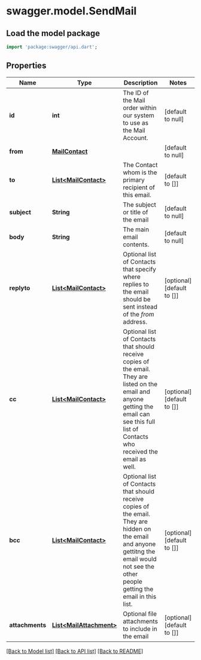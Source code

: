 # swagger.model.SendMail

## Load the model package
```dart
import 'package:swagger/api.dart';
```

## Properties
Name | Type | Description | Notes
------------ | ------------- | ------------- | -------------
**id** | **int** | The ID of the Mail order within our system to use as the Mail Account. | [default to null]
**from** | [**MailContact**](MailContact.md) |  | [default to null]
**to** | [**List&lt;MailContact&gt;**](MailContact.md) | The Contact whom is the primary recipient of this email. | [default to []]
**subject** | **String** | The subject or title of the email | [default to null]
**body** | **String** | The main email contents. | [default to null]
**replyto** | [**List&lt;MailContact&gt;**](MailContact.md) | Optional list of Contacts that specify where replies to the email should be sent instead of the _from_ address. | [optional] [default to []]
**cc** | [**List&lt;MailContact&gt;**](MailContact.md) | Optional list of Contacts that should receive copies of the email.  They are listed on the email and anyone getting the email can see this full list of Contacts who received the email as well. | [optional] [default to []]
**bcc** | [**List&lt;MailContact&gt;**](MailContact.md) | Optional list of Contacts that should receive copies of the email.  They are hidden on the email and anyone gettitng the email would not see the other people getting the email in this list. | [optional] [default to []]
**attachments** | [**List&lt;MailAttachment&gt;**](MailAttachment.md) | Optional file attachments to include in the email | [optional] [default to []]

[[Back to Model list]](../README.md#documentation-for-models) [[Back to API list]](../README.md#documentation-for-api-endpoints) [[Back to README]](../README.md)

